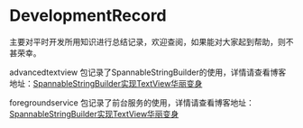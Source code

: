 # DevelopmentRecord

主要对平时开发所用知识进行总结记录，欢迎查阅，如果能对大家起到帮助，则不甚荣幸。

advancedtextview 包记录了SpannableStringBuilder的使用，详情请查看博客地址：[SpannableStringBuilder实现TextView华丽变身](https://www.jianshu.com/p/ff99172dde67)

foregroundservice 包记录了前台服务的使用，详情请查看博客地址：[SpannableStringBuilder实现TextView华丽变身](https://www.jianshu.com/p/58f3b7404a59)
